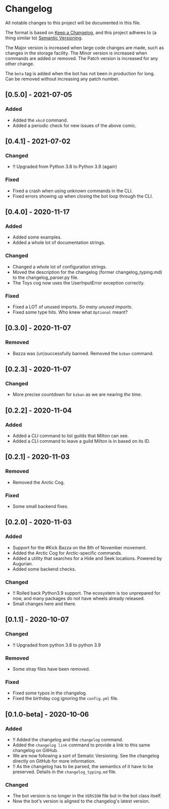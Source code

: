 # Changelog
All notable changes to this project will be documented in this file.

The format is based on [Keep a Changelog](https://keepachangelog.com/en/1.0.0/),
and this project adheres to (a thing similar to) [Semantic Versioning](https://semver.org/spec/v2.0.0.html).

The Major version is increased when large code changes are made, such as changes in the storage facility.
The Minor version is increased when commands are added or removed.
The Patch version is increased for any other change.

The `beta` tag is added when the bot has not been in production for long. Can be removed without increasing any patch number.

## [0.5.0] - 2021-07-05
### Added
- Added the `xkcd` command.
- Added a periodic check for new issues of the above comic.


## [0.4.1] - 2021-07-02
### Changed
- !! Upgraded from Python 3.8 to Python 3.9 (again)
### Fixed
- Fixed a crash when using unknown commands in the CLI.
- Fixed errors showing up when closing the bot loop through the CLI.


## [0.4.0] - 2020-11-17
### Added
- Added some examples.
- Added a whole lot of documentation strings.

### Changed
- Changed a whole lot of configuration strings.
- Moved the description for the changelog (former changelog_typing.md) to the changelog_parser.py file.
- The Toys cog now uses the UserInputError exception correctly.

### Fixed
- Fixed a LOT of unused imports. *So many unused imports*.
- Fixed some type hits. Who knew what `Optional` meant?


## [0.3.0] - 2020-11-07
### Removed
- Bazza was (un)successfully banned. Removed the `bzban` command.


## [0.2.3] - 2020-11-07
### Changed
- More precise countdown for `bzban` as we are nearing *the time*.


## [0.2.2] - 2020-11-04
### Added
- Added a CLI command to list guilds that Milton can see.
- Added a CLI command to leave a guild Milton is in based on its ID.


## [0.2.1] - 2020-11-03
### Removed
- Removed the Arctic Cog.

### Fixed
- Some small backend fixes.


## [0.2.0] - 2020-11-03
### Added
- Support for the #Kick Bazza on the 8th of November movement.
- Added the Arctic Cog for Arctic-specific commands.
- Added a utility that searches for a Hide and Seek locations. Powered by Augurian.
- Added some backend checks.

### Changed
- !! Rolled back Python3.9 support. The ecosystem is too unprepared for now, and many packages do not have wheels already released.
- Small changes here and there.

## [0.1.1] - 2020-10-07
### Changed
- !! Upgraded from python 3.8 to python 3.9

### Removed
- Some stray files have been removed.

### Fixed
- Fixed some typos in the changelog.
- Fixed the birthday cog ignoring the `config.yml` file.


## [0.1.0-beta] - 2020-10-06
### Added
- !! Added the changelog and the `changelog` command.
- Added the `changelog link` command to provide a link to this same changelog on GitHub.
- We are now following a sort of Sematic Versioning. See the changelog directly on GitHub for more information.
- !! As the changelog has to be parsed, the semantics of it have to be preserved. Details in the `changelog_typing.md` file.

### Changed
- The bot version is no longer in the `VERSION` file but in the bot class itself.
- Now the bot's version is aligned to the changelog's latest version.
